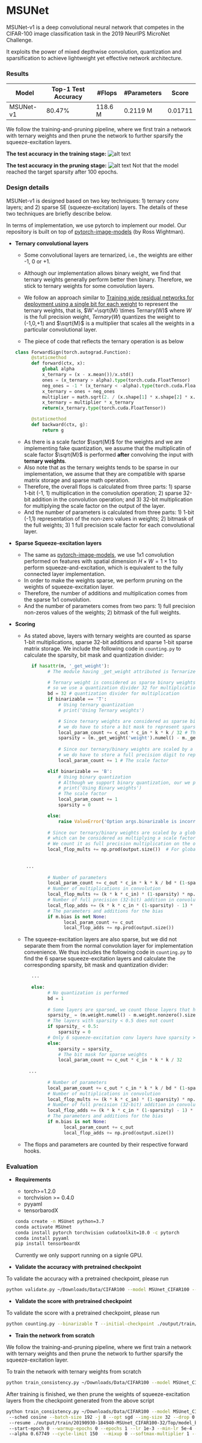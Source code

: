 # MSUNet
MSUNet-v1 is a deep convolutional neural network that competes in the CIFAR-100 image classification task in the 2019 NeurIPS MicroNet Challenge. 

It exploits the power of mixed depthwise convolution, quantization and sparsification to achieve lightweight yet effective network architecture.

### Results

|Model | Top-1 Test Accuracy | #Flops | #Parameters| Score|
|---|---|---|---|---|
|MSUNet-v1| 80.47%| 118.6 M| 0.2119 M|0.01711|


We follow the training-and-pruning pipeline, where we first train a network with ternary weights and then prune the network to further sparsify the squeeze-excitation layers.
 
**The test accuracy in the training stage:**
![alt text](images/training.png "Training result")

**The test accuracy in the pruning stage:**
![alt text](images/pruning.png "Pruning result")
Not that the model reached the target sparsity after 100 epochs.

### Design details

MSUNet-v1 is designed based on two key techniques: 1) ternary conv layers; and 2) sparse SE (squeeze-excitation) layers.
The details of these two techniques are briefly describe below. 

In terms of implementation, we use pytorch to implement our model. Our repository is built on top of [pytorch-image-models](https://github.com/rwightman/pytorch-image-models) (by Ross Wightman).

* **Ternary convolutional layers**

    * Some convolutional layers are ternarized, i.e., the weights are either -1, 0 or +1. 
    * Although our implementation allows binary weight, we find that ternary weights generally perform better then binary. Therefore, we stick to ternary weights for some convolution layers.
    * We follow an approach similar to [Training wide residual networks for deployment using a single bit for each weight](https://arxiv.org/abs/1802.08530) to represent the ternary weights, that is, 
    $`W'=\sqrt{M} \times Ternary(W)`$ where $`W`$ is the full precision weight, $`Ternary(W)`$ quantizes the weight to (-1,0,+1) and $`\sqrt{M}`$ is a multiplier that scales all the weights in a particular convolutional layer. 
    
    * The piece of code that reflects the ternary operation is as below 
    ```python
    class ForwardSign(torch.autograd.Function):
          @staticmethod
          def forward(ctx, x):
              global alpha
              x_ternary = (x - x.mean())/x.std()
              ones = (x_ternary > alpha).type(torch.cuda.FloatTensor)
              neg_ones = -1 * (x_ternary < -alpha).type(torch.cuda.FloatTensor)
              x_ternary = ones + neg_ones
              multiplier = math.sqrt(2. / (x.shape[1] * x.shape[2] * x.shape[3]) * x_ternary.numel() / x_ternary.nonzero().size(0) )
              x_ternary = multiplier * x_ternary
              return(x_ternary.type(torch.cuda.FloatTensor))

          @staticmethod
          def backward(ctx, g):
              return g
    ```
    * As there is a scale factor $`\sqrt{M}`$ for the weights and we are implementing fake quantization, we assume that the multiplicatin of scale factor $`\sqrt{M}`$ is performed **after** convolving the input with **ternary weights**. 
    * Also note that as the ternary weights tends to be sparse in our implementation, we assume that they are compatible with sparse matrix storage and sparse math operation.
    * Therefore, the overall flops is calculated from three parts: 1) sparse 1-bit (-1, 1) multiplication in the convolution operation; 2) sparse 32-bit addition in the convolution operation; and 3) 32-bit multiplication for multiplying the scale factor on the output of the layer.
    * And the number of parameters is calculated from three parts: 1) 1-bit (-1,1) representation of the non-zero values in weights; 2) bitmask of the full weights; 3) 1 full precision scale factor for each convolutional layer.
 
* **Sparse Squeeze-excitation layers**
    * The same as [pytorch-image-models](https://github.com/rwightman/pytorch-image-models), we use 1x1 convolution performed on features with spatial dimension $`H \times W = 1 \times 1`$ to perform squeeze-and-excitation, which is equivalent to the fully connected layer implementation.
    * In order to make the weights sparse, we perform pruning on the weights of squeeze-excitation layer.
    * Therefore, the number of additions and multiplication comes from the sparse 1x1 convolution.
    * And the number of parameters comes from two pars: 1) full precision non-zeros values of the weights; 2) bitmask of the full weights.
    
* **Scoring**
    * As stated above, layers with ternary weights are counted as sparse 1-bit multiplications, sparse 32-bit additions and sparse 1-bit sparse matrix storage. We include the following code in `counting.py` to calculate the sparsity, bit mask and quantization divider:
    ```python
          if hasattr(m, '_get_weight'):
                # The module having _get_weight attributed is Ternarized.

                # Ternary weight is considered as sparse binary weights,
                # so we use a quantization divider 32 for multiplication and storage.
                bd = 32 # quantization divider for multiplication
                if binarizable == 'T':
                    # Using ternary quantization
                    # print('Using Ternary weights')

                    # Since ternary weights are considered as sparse binary weights,
                    # we do have to store a bit mask to represent sparsity.
                    local_param_count += c_out * c_in * k * k / 32 # The bit mask
                    sparsity = (m._get_weight('weight').numel() - m._get_weight('weight').nonzero().size(0)) / m._get_weight('weight').numel()
          
                    # Since our ternary/binary weights are scaled by a global factor in each layer,
                    # we do have to store a full precision digit to represent it.
                    local_param_count += 1 # The scale factor

                elif binarizable == 'B':
                    # Using binary quantization
                    # Although we support binary quantization, our we prefer to use ternary quantization.
                    # print('Using Binary weights')
                    # The scale factor
                    local_param_count += 1
                    sparsity = 0

                else:
                    raise ValueError('Option args.binarizable is incorrect')
                
                # Since our ternary/binary weights are scaled by a global factor in each layer,
                # which can be considered as multiplying a scale factor on the output of the sparse binary convolution.
                # We count it as full precision multiplication on the output.
                local_flop_mults += np.prod(output.size())  # For globally *np.sqrt(sqrt(2/(F**2*C))
                
              
        ...
      
                # Number of parameters
                local_param_count += c_out * c_in * k * k / bd * (1-sparsity)
                # Number of multiplications in convolution
                local_flop_mults += (k * k * c_in) * (1-sparsity) * np.prod(output.size()) / bd
                # Number of full precision (32-bit) addition in convolution
                local_flop_adds += (k * k * c_in * (1-sparsity) - 1) * np.prod(output.size())
                # The parameters and additions for the bias
                if m.bias is not None:
                      local_param_count += c_out
                      local_flop_adds += np.prod(output.size())


    ```
    * The squeeze-excitation layers are also sparse, but we did not separate them from the normal convolution layer for implementation convenience. 
    We thus includes the following code in `counting.py` to find the 6 sparse squeeze-excitation layers and calculate the corresponding sparsity, bit mask and quantization divider:
    ```python
          ...
        
          else:
                # No quantization is performed
                bd = 1
              
                # Some layers are sparsed, we count those layers that have sparsity > 0.5
                sparsity_ = (m.weight.numel() - m.weight.nonzero().size(0)) / m.weight.numel()
                # The layers with sparsity < 0.5 does not count
                if sparsity_ < 0.5: 
                    sparsity = 0
                # Only 6 squeeze-excitation conv layers have sparsity > 0.5
                else: 
                    sparsity = sparsity_ 
                    # The bit mask for sparse weights
                    local_param_count += c_out * c_in * k * k / 32 
           
         ...
       
                # Number of parameters
                local_param_count += c_out * c_in * k * k / bd * (1-sparsity)
                # Number of multiplications in convolution
                local_flop_mults += (k * k * c_in) * (1-sparsity) * np.prod(output.size()) / bd
                # Number of full precision (32-bit) addition in convolution
                local_flop_adds += (k * k * c_in * (1-sparsity) - 1) * np.prod(output.size())
                # The parameters and additions for the bias
                if m.bias is not None:
                      local_param_count += c_out
                      local_flop_adds += np.prod(output.size())

    ```
    * The flops and parameters are counted by their respective forward hooks.

### Evaluation
* **Requirements**
    * torch>=1.2.0
    * torchvision >= 0.4.0
    * pyyaml
    * tensorbarodX
    ```bash
    conda create -n MSUnet python=3.7
    conda activate MSUnet
    conda install pytorch torchvision cudatoolkit=10.0 -c pytorch
    conda install pyyaml
    pip install tensorboardX
  
    ```
    Currently we only support running on a signle GPU.
    
* **Validate the accuracy with pretrained checkpoint**

To validate the accuracy with a pretrained checkpoint, please run
```bash
python validate.py ~/Downloads/Data/CIFAR100 --model MSUnet_CIFAR100 --num-classes 100 --batch-size 32 -j 8 --img-size 32 --binarizable T --alpha 0.67749 --initial-checkpoint ./output/train/20191001-213056-MSUnet_CIFAR100-32/Last/checkpoint-156.pth.tar
```
* **Validate the score with pretrained checkpoint**

To validate the score with a pretrained checkpoint, please run
```bash
python counting.py --binarizable T --initial-checkpoint ./output/train/20191001-213056-MSUnet_CIFAR100-32/Last/checkpoint-156.pth.tar

```
* **Train the network from scratch**

We follow the training-and-pruning pipeline, where we first train a network with ternary weights and then prune the network to further sparsify the squeeze-excitation layer. 

To train the network with ternary weights from scratch
```bash
python train_consistency.py ~/Downloads/Data/CIFAR100 --model MSUnet_CIFAR100 --num-classes 100 --lr 0.1 --epochs 910 --start-epoch 0 --sched step --decay-epochs 300 400 500 600 700 800 900 --decay-rate 0.25 --batch-size 64 -j 8 --opt sgd --warmup-epochs 5 --img-size 32 --drop 0.0 --binarizable T --mixup 1.0 --cutmix_prob 0.5 --softmax-multiplier 1.0 --no-prefetcher
```

After training is finished, we then prune the weights of squeeze-excitation layers from the checkpoint generated from the above script
```bash
python train_consistency.py ~/Downloads/Data/CIFAR100 --model MSUnet_CIFAR100 --num-classes 100 \ 
 --sched cosine --batch-size 192 -j 8 --opt sgd --img-size 32 --drop 0.0 --binarizable T \ 
 --resume ./output/train/20190930-184940-MSUnet_CIFAR100-32/Top/model_best.pth.tar \ 
 --start-epoch 0 --warmup-epochs 0 --epochs 1 --lr 1e-3 --min-lr 5e-4 --reset-lr-scheduler 1e-3 --decay-rate 1 \ 
 --alpha 0.67749 --cycle-limit 150  --mixup 0 --softmax-multiplier 1 --freeze-binary --clean-train --prune
```


